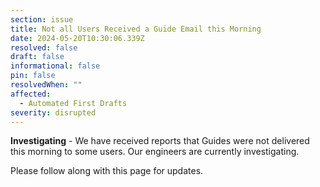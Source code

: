 ```yaml
---
section: issue
title: Not all Users Received a Guide Email this Morning
date: 2024-05-20T10:30:06.339Z
resolved: false
draft: false
informational: false
pin: false
resolvedWhen: ""
affected:
  - Automated First Drafts
severity: disrupted
---
```

**Investigating** - We have received reports that Guides were not delivered this morning to some users. Our engineers are currently investigating.

P﻿lease follow along with this page for updates.